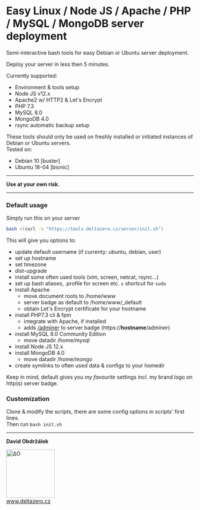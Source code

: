# Easy Linux / Node JS / Apache / PHP / MySQL / MongoDB server deployment  

Semi-interactive bash tools for easy Debian or Ubuntu server deployment.     

Deploy your server in less then 5 minutes. 

Currently supported:
* Environment & tools setup
* Node JS v12.x
* Apache2 w/ HTTP2 & Let's Encrypt 
* PHP 7.3
* MySQL 8.0
* MongoDB 4.0
* rsync automatic backup setup 

These tools should only be used on freshly installed or initiated instances of Debian or Ubuntu servers.  
Tested on:
 * Debian 10 \[buster\]
 * Ubuntu 18-04 \[bionic\]
   
-----------

**Use at your own risk.**

-----------

### Default usage

Simply run this on your server
```bash  
bash <(curl -s "https://tools.deltazero.cz/server/init.sh")
```

This will give you options to:
* update default username (if currenty: ubuntu, debian, user)
* set up hostname
* set timezone
* dist-upgrade
* install some often used tools (vim, screen, netcat, rsync...)
* set up bash aliases, .profile for screen etc. `s` shortcut for `sudo`
* install Apache
  * move document roots to /home/www
  * server badge as default to /home/www/_default
  * obtain Let's Encrypt certificate for your hostname 
* install PHP7.3 cli & fpm
	* integrate with Apache, if installed
	* adds [/adminer](https://www.adminer.org) to server badge (https://**hostname**/adminer)
* install MySQL 8.0 Community Edition
	* move datadir /home/mysql
* install Node JS 12.x
* install MongoDB 4.0
	* move datadir /home/mongo
* create symlinks to often used data & configs to your homedir

Keep in mind, default gives you _my favourite_ settings incl. my brand logo on http(s) server badge.   

### Customization

Clone & modify the scripts, there are some config options in scripts' first lines.  
Then run `bash init.sh`

-----------


**David Obdržálek**

<a href="https://www.deltazero.cz"><img src="https://www.deltazero.cz/d0.svg" width="130" alt="ΔO"></a>    
www.deltazero.cz

